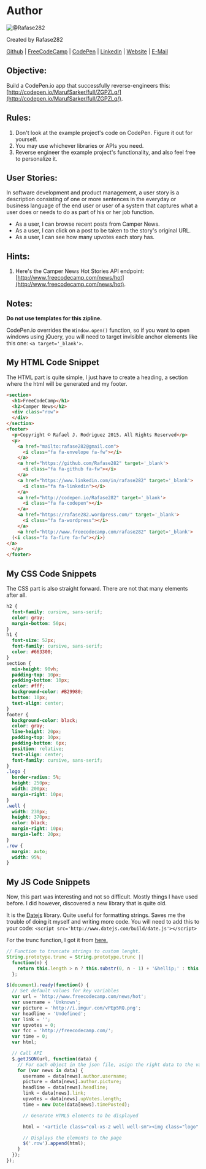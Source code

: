 # Author
![@Rafase282](https://avatars0.githubusercontent.com/Rafase282?&s=128)

Created by Rafase282

[Github](https://github.com/Rafase282) | [FreeCodeCamp](http://www.freecodecamp.com/rafase282) | [CodePen](http://codepen.io/Rafase282/) | [LinkedIn](https://www.linkedin.com/in/rafase282) | [Website](https://rafase282.github.io/) | [E-Mail](mailto:rafase282@gmail.com)

## Objective:
Build a CodePen.io app that successfully reverse-engineers this: [http://codepen.io/MarufSarker/full/ZGPZLq/](http://codepen.io/MarufSarker/full/ZGPZLq/).

## Rules:
1. Don't look at the example project's code on CodePen. Figure it out for yourself.
2. You may use whichever libraries or APIs you need.
3. Reverse engineer the example project's functionality, and also feel free to personalize it.

## User Stories:
In software development and product management, a user story is a description consisting of one or more sentences in the everyday or business language of the end user or user of a system that captures what a user does or needs to do as part of his or her job function.
- As a user, I can browse recent posts from Camper News.
- As a user, I can click on a post to be taken to the story's original URL.
- As a user, I can see how many upvotes each story has.

## Hints:
1. Here's the Camper News Hot Stories API endpoint: [http://www.freecodecamp.com/news/hot](http://www.freecodecamp.com/news/hot).

## Notes:
**Do not use templates for this zipline.**

CodePen.io overrides the `Window.open()` function, so if you want to open windows using jQuery, you will need to target invisible anchor elements like this one: `<a target='_blank'>`.

## My HTML Code Snippet
The HTML part is quite simple, I just have to create a heading, a section where the html will be generated and my footer.

```html
<section>
  <h1>FreeCodeCamp</h1>
  <h2>Camper News</h2>
  <div class="row">
  </div>
</section>
<footer>
  <p>Copyright © Rafael J. Rodriguez 2015. All Rights Reserved</p>
  <p>
    <a href="mailto:rafase282@gmail.com">
      <i class="fa fa-envelope fa-fw"></i>
    </a>
    <a href="https://github.com/Rafase282" target='_blank'>
      <i class="fa fa-github fa-fw"></i>
    </a>
    <a href="https://www.linkedin.com/in/rafase282" target='_blank'>
      <i class="fa fa-linkedin"></i>
    </a>
    <a href="http://codepen.io/Rafase282" target='_blank'>
      <i class="fa fa-codepen"></i>
    </a>
    <a href="https://rafase282.wordpress.com/" target='_blank'>
      <i class="fa fa-wordpress"></i>
    </a>
    <a href="http://www.freecodecamp.com/rafase282" target='_blank'>
  (<i class="fa fa-fire fa-fw"></i>)
</a>
  </p>
</footer>
```

## My CSS Code Snippets
The CSS part is also straight forward. There are not that many elements after all.

```css
h2 {
  font-family: cursive, sans-serif;
  color: gray;
  margin-bottom: 50px;
}
h1 {
  font-size: 52px;
  font-family: cursive, sans-serif;
  color: #663300;
}
section {
  min-height: 90vh;
  padding-top: 10px;
  padding-bottom: 10px;
  color: #fff;
  background-color: #B29980;
  bottom: 10px;
  text-align: center;
}
footer {
  background-color: black;
  color: gray;
  line-height: 20px;
  padding-top: 10px;
  padding-bottom: 6px;
  position: relative;
  text-align: center;
  font-family: cursive, sans-serif;
}
.logo {
  border-radius: 5%;
  height: 250px;
  width: 200px;
  margin-right: 10px;
}
.well {
  width: 230px;
  height: 370px;
  color: black;
  margin-right: 10px;
  margin-left: 20px;
}
.row {
  margin: auto;
  width: 95%;
}
```

## My JS Code Snippets
Now, this part was interesting and not so difficult. Mostly things I have used before. I did however, discovered a new library that is quite old.

It is the [Datejs](https://github.com/datejs/Datejs) library. Quite useful for formatting strings. Saves me the trouble of doing it myself and writing more code. You will need to add this to your code: `<script src='http://www.datejs.com/build/date.js'></script>`

For the trunc function, I got it from [here.](http://stackoverflow.com/questions/1199352/smart-way-to-shorten-long-strings-with-javascript)

```js
// Function to truncate strings to custom lenght.
String.prototype.trunc = String.prototype.trunc ||
  function(n) {
    return this.length > n ? this.substr(0, n - 1) + '&hellip;' : this;
  };

$(document).ready(function() {
  // Set default values for key variables
  var url = 'http://www.freecodecamp.com/news/hot';
  var username = 'Unknown';
  var picture = 'http://i.imgur.com/vPEp5RQ.png';
  var headline = 'Undefined';
  var link = '';
  var upvotes = 0;
  var fcc = 'http://freecodecamp.com/';
  var time = 0;
  var html;

  // Call API
  $.getJSON(url, function(data) {
    // For each object in the json file, asign the right data to the variables.
    for (var news in data) {
      username = data[news].author.username;
      picture = data[news].author.picture;
      headline = data[news].headline;
      link = data[news].link;
      upvotes = data[news].upVotes.length;
      time = new Date(data[news].timePosted);

      // Generate HTML5 elements to be displayed

      html = '<article class="col-xs-2 well well-sm"><img class="logo" src="' + picture + '"><a href="' + fcc + username + '" target="_blank"><p>by' + username + '(<i class="fa fa-fire fa-fw"></i>)<span class="glyphicon glyphicon glyphicon-arrow-up"></span>' + upvotes + '</p></a><a href="' + link + '"target="_blank"><p>' + headline.trunc(50) + '</p></a><p> Posted on: ' + time.toString('ddd d, MMM yyyy') + '</p></article>';

      // Displays the elements to the page
      $('.row').append(html);
    }
  });
});
```
